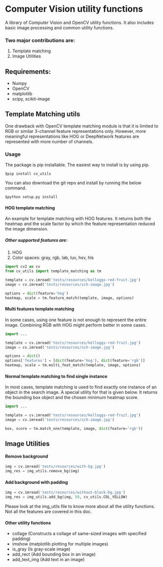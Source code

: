 Computer Vision utility functions
=================================
A library of Computer Vision and OpenCV utility functions. It also includes basic image processing and common utility functions.

### Two major contributions are:
1. Template matching
2. Image Utilities

## Requirements:
- Numpy
- OpenCV
- matplotlib
- scipy, scikit-image

## Template Matching utils
One drawback with OpenCV template matching module is that it is limited to RGB or similar 3-channel feature representations only. However, more meaningful representations like HOG or DeepNetwork features are represented with more number of channels.

### Usage
The package is pip installable. The easiest way to install is by using pip.

``` $pip install cv_utils ```

You can also download the git repo and install by running the below command.

``` $python setup.py install ```

#### HOG template matching
An example for template matching with HOG features. It returns both the heatmap and the scale factor by which the feature representation reduced the image dimension.
##### Other supported features are: 
1. HOG
2. Color spaces: gray, rgb, lab, luv, hsv, hls

```python
import cv2 as cv
from cv_utils import template_matching as tm

template = cv.imread('tests/resources/kelloggs-red-fruit.jpg')
image = cv.imread('tests/resources/sch-image.jpg')

options = dict(feature='hog')
heatmap, scale = tm.feature_match(template, image, options)
```

#### Multi features template matching
In some cases, using one feature is not enough to represent the entire image. Combining RGB with HOG might perform better in some cases.
```python
import ...

template = cv.imread('tests/resources/kelloggs-red-fruit.jpg')
image = cv.imread('tests/resources/sch-image.jpg')

options = dict()
options['features'] = [dict(feature='hog'), dict(feature='rgb')]
heatmap, scale = tm.multi_feat_match(template, image, options)
```

#### Normal template matching to find single instance
In most cases, template matching is used to find exactly one instance of an object in the search image. A special utility for that is given below. It returns the bounding box object and the chosen minimum heatmap score.
```python
import ...

template = cv.imread('tests/resources/kelloggs-red-fruit.jpg')
image = cv.imread('tests/resources/sch-image.jpg')

box, score = tm.match_one(template, image, dict(feature='rgb'))
```

## Image Utilities
#### Remove background
```python
img = cv.imread('tests/resources/with-bg.jpg')
img_res = img_utils.remove_bg(img)
```

#### Add background with padding
```python
img = cv.imread('tests/resources/without-black-bg.jpg')
img_res = img_utils.add_bg(img, 50, cv_utils.COL_YELLOW)
```

Please look at the img_utils file to know more about all the utility functions. Not all the features are covered in this doc.
#### Other utility functions
- collage (Constructs a collage of same-sized images with specified padding)
- imshow  (matplotlib plotting for multiple images)
- is_gray (Is gray-scale image)
- add_rect (Add bounding box in an image)
- add_text_img (Add text in an image)
 
